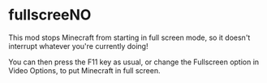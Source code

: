 # fullscreeNO

This mod stops Minecraft from starting in full screen mode, so it doesn't interrupt whatever you're currently doing!

You can then press the F11 key as usual, or change the Fullscreen option in Video Options, to put Minecraft in full screen.